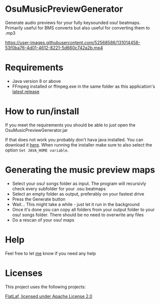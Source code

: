 # OsuMusicPreviewGenerator
Generate audio previews for your fully keysounded osu! beatmaps. Primarily useful for BMS converts but also useful for converting them to .mp3

https://user-images.githubusercontent.com/52568586/131014458-53f0ba76-4d01-4612-8221-5d660c742a2b.mp4

# Requirements
- Java version 8 or above
- FFmpeg installed or ffmpeg.exe in the same folder as this application's [latest release](https://github.com/LuzianU/OsuMusicPreviewGenerator/releases/latest)

# How to run/install
If you meet the requirements you should be able to just open the OsuMusicPreviewGenerator.jar

If that does not work you probably don't hava java installed. You can download it [here](https://adoptopenjdk.net/?variant=openjdk8&jvmVariant=hotspot). When running the installer make sure to also select the option `Set JAVA_HOME variable`.

# Generating the music preview maps
- Select your osu! songs folder as input. The program will recursivly check every subfolder for your .osu beatmaps
- Select an empty folder as output, preferably on your fastest drive
- Press the Generate button
- Wait... This might take a while - just let it run in the background
- Once it's done you can copy all folders from your output folder to your osu! songs folder. There should be no need to overwrite any files
- Do a rescan of your osu! maps

# Help
Feel free to let [me](https://osu.ppy.sh/users/7350956) know if you need any help

# Licenses
This project uses the following projects:

[FlatLaf](https://github.com/JFormDesigner/FlatLaf),[ licensed under Apache License 2.0](https://github.com/JFormDesigner/FlatLaf/blob/main/LICENSE)
